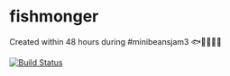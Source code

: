 # fishmonger
Created within 48 hours during #minibeansjam3 🐟🎣🐠🐡🦈

[![Build Status](https://travis-ci.org/bitbrain/fishmonger.svg?branch=master)](https://travis-ci.org/bitbrain/fishmonger)
